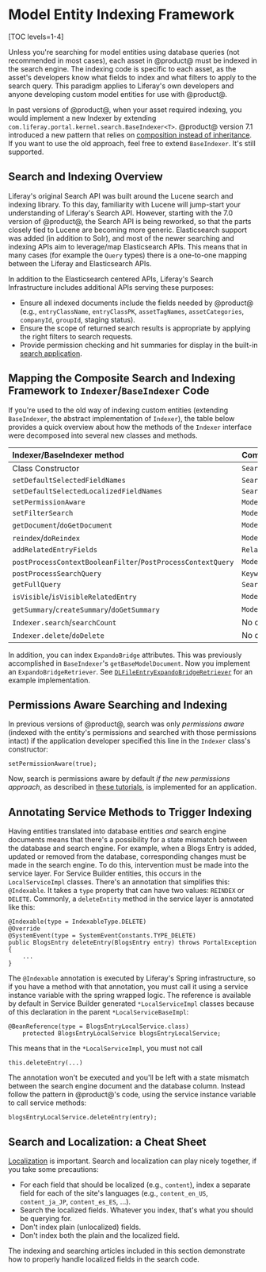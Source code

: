 # Model Entity Indexing Framework

[TOC levels=1-4]

Unless you're searching for model entities using database queries (not
recommended in most cases), each asset in @product@ must be indexed in the
search engine. The indexing code is specific to each asset, as the asset's
developers know what fields to index and what filters to apply to the search
query. This paradigm applies to Liferay's own developers and anyone developing custom model entities for use with @product@.

In past versions of @product@, when your asset required indexing, you would
implement a new Indexer by extending
`com.liferay.portal.kernel.search.BaseIndexer<T>`. @product@ version 7.1
introduced a new pattern that relies on 
[composition instead of inheritance](https://stackoverflow.com/questions/2399544/difference-between-inheritance-and-composition).
If you want to use the old approach, feel free to extend `BaseIndexer`. It's
still supported. 

## Search and Indexing Overview

Liferay's original Search API was built around the Lucene search and indexing
library. To this day, familiarity with Lucene will jump-start your understanding
of Liferay's Search API. However, starting with the 7.0 version of @product@,
the Search API is being reworked, so that the parts closely tied to Lucene are
becoming more generic. Elasticsearch support was added (in addition to Solr),
and most of the newer searching and indexing APIs aim to leverage/map
Elasticsearch APIs. This means that in many cases (for example the `Query`
types) there is a one-to-one mapping between the Liferay and Elasticsearch APIs.

In addition to the Elasticsearch centered APIs, Liferay's Search Infrastructure
includes additional APIs serving these purposes: 

-   Ensure all indexed documents include the fields needed by @product@ (e.g., 
    `entryClassName`, `entryClassPK`, `assetTagNames`, `assetCategories`,
    `companyId`, `groupId`, staging status). 
-   Ensure the scope of returned search results is appropriate by applying 
    the right filters to search requests. 
-   Provide permission checking and hit summaries for display in the built-in
    [search application](/docs/7-2/user/-/knowledge_base/u/search).

## Mapping the Composite Search and Indexing Framework to `Indexer`/`BaseIndexer` Code

If you're used to the old way of indexing custom entities (extending
`BaseIndexer`, the abstract implementation of `Indexer`), the table below
provides a quick overview about how the methods of the `Indexer` interface were
decomposed into several new classes and methods.

 Indexer/BaseIndexer method | Composite Indexer Equivalent | Example |
:-------------------------- | :-------------------------- | :--------------- |
 Class Constructor | `SearchRegistrar` | [`BlogsEntrySearchRegistrar`](https://github.com/liferay/liferay-portal/blob/7.2.x/modules/apps/blogs/blogs-service/src/main/java/com/liferay/blogs/internal/search/BlogsEntrySearchRegistrar.java) |
 `setDefaultSelectedFieldNames` | `SearchRegistrar.activate` | [`BlogsEntrySearchRegistrar`](https://github.com/liferay/liferay-portal/blob/7.2.x/modules/apps/blogs/blogs-service/src/main/java/com/liferay/blogs/internal/search/BlogsEntrySearchRegistrar.java) |
 `setDefaultSelectedLocalizedFieldNames` | `SearchRegistrar.activate` | [`BlogsEntrySearchRegistrar`](https://github.com/liferay/liferay-portal/blob/7.2.x/modules/apps/blogs/blogs-service/src/main/java/com/liferay/blogs/internal/search/BlogsEntrySearchRegistrar.java) |
 `setPermissionAware`  | `ModelResourcePermissionRegistrar` | [`DLFileEntryModelResourcePermissionRegistrar`](https://github.com/liferay/liferay-portal/blob/7.2.x/modules/apps/document-library/document-library-service/src/main/java/com/liferay/document/library/internal/security/permission/resource/DLFileEntryModelResourcePermissionRegistrar.java) |
  `setFilterSearch` | `ModelResourcePermissionRegistrar` | [`DLFileEntryModelResourcePermissionRegistrar`](https://github.com/liferay/liferay-portal/blob/7.2.x/modules/apps/document-library/document-library-service/src/main/java/com/liferay/document/library/internal/security/permission/resource/DLFileEntryModelResourcePermissionRegistrar.java) |
 `getDocument`/`doGetDocument` | `ModelDocumentContributor` | [`BlogsEntryModelDocumentContributor`](https://github.com/liferay/liferay-portal/blob/7.2.x/modules/apps/blogs/blogs-service/src/main/java/com/liferay/blogs/internal/search/spi/model/index/contributor/BlogsEntryModelDocumentContributor.java)
 `reindex`/`doReindex` | `ModelIndexerWriterContributor` | [`BlogsEntryModelIndexerWriterContributor`](https://github.com/liferay/liferay-portal/blob/7.2.x/modules/apps/blogs/blogs-service/src/main/java/com/liferay/blogs/internal/search/spi/model/index/contributor/BlogsEntryModelIndexerWriterContributor.java)
 `addRelatedEntryFields` | `RelatedEntryIndexer` | [`DLFileEntryRelatedEntryIndexer`](https://github.com/liferay/liferay-portal/blob/7.2.x/modules/apps/document-library/document-library-service/src/main/java/com/liferay/document/library/internal/search/DLFileEntryRelatedEntryIndexer.java)
 `postProcessContextBooleanFilter`/`PostProcessContextQuery` | `ModelPreFilterContributor` | [`BlogsEntryModelPreFilterContributor`](https://github.com/liferay/liferay-portal/blob/7.2.x/modules/apps/blogs/blogs-service/src/main/java/com/liferay/blogs/internal/search/spi/model/query/contributor/BlogsEntryModelPreFilterContributor.java) |
  `postProcessSearchQuery` | `KeywordQueryContributor` | [`BlogsEntryKeywordQueryContributor`](https://github.com/liferay/liferay-portal/blob/7.2.x/modules/apps/blogs/blogs-service/src/main/java/com/liferay/blogs/internal/search/spi/model/query/contributor/BlogsEntryKeywordQueryContributor.java) |
 `getFullQuery` | `SearchContextContributor` | [`DLFileEntryModelSearchContextContributor`](https://github.com/liferay/liferay-portal/blob/7.2.x/modules/apps/document-library/document-library-service/src/main/java/com/liferay/document/library/internal/search/DLFileEntryModelSearchContextContributor.java) |
 `isVisible`/`isVisibleRelatedEntry` | `ModelVisibilityContributor` | [`BlogsEntryModelVisibilityContributor`](https://github.com/liferay/liferay-portal/blob/7.2.x/modules/apps/blogs/blogs-service/src/main/java/com/liferay/blogs/internal/search/spi/model/result/contributor/BlogsEntryModelVisibilityContributor.java) |
 `getSummary`/`createSummary`/`doGetSummary` | `ModelSummaryContributor` | [`BlogsEntryModelSummaryContributor`](https://github.com/liferay/liferay-portal/blob/7.2.x/modules/apps/blogs/blogs-service/src/main/java/com/liferay/blogs/internal/search/spi/model/result/contributor/BlogsEntryModelSummaryContributor.java) |
 `Indexer.search`/`searchCount` | No change | [`BlogEntriesDisplayContext`](https://github.com/liferay/liferay-portal/blob/7.2.x/modules/apps/blogs/blogs-web/src/main/java/com/liferay/blogs/web/internal/display/context/BlogEntriesDisplayContext.java) |	
 `Indexer.delete`/`doDelete` | No change | [`MBMessageLocalServiceImpl.deleteMessage`](https://github.com/liferay/liferay-portal/blob/7.2.x/modules/apps/message-boards/message-boards-service/src/main/java/com/liferay/message/boards/service/impl/MBMessageLocalServiceImpl.java#L703) |

In addition, you can index `ExpandoBridge` attributes. This was previously
accomplished in `BaseIndexer`'s `getBaseModelDocument`. Now you implement an
`ExpandoBridgeRetriever`. See 
[`DLFileEntryExpandoBridgeRetriever`](https://github.com/liferay/liferay-portal/blob/7.2.x/modules/apps/document-library/document-library-service/src/main/java/com/liferay/document/library/internal/search/DLFileEntryExpandoBridgeRetriever.java)
for an example implementation.

## Permissions Aware Searching and Indexing

In previous versions of @product@, search was only _permissions
aware_ (indexed with the entity's permissions and searched with those
permissions intact) if the application developer specified this line in the
`Indexer` class's constructor:

    setPermissionAware(true);

Now, search is permissions aware by default _if the new permissions approach_,
as described in
[these tutorials](/docs/7-2/frameworks/-/knowledge_base/f/defining-application-permissions), 
is implemented for an application.

## Annotating Service Methods to Trigger Indexing

Having entities translated into database entities _and_ search engine documents
means that there's a possibility for a state mismatch between the database and
search engine. For example, when a Blogs Entry is added, updated or removed from
the database, corresponding changes must be made in the search engine. To do
this, intervention must be made into the service layer. For Service Builder
entities, this occurs in the `LocalServiceImpl` classes. There's an annotation
that simplifies this: `@Indexable`. It takes a `type` property that can have two
values: `REINDEX` or `DELETE`. Commonly, a `deleteEntity` method in the service
layer is annotated like this:


	@Indexable(type = IndexableType.DELETE)
	@Override
	@SystemEvent(type = SystemEventConstants.TYPE_DELETE)
	public BlogsEntry deleteEntry(BlogsEntry entry) throws PortalException {
        ...
    }

The `@Indexable` annotation is executed by Liferay's Spring infrastructure, so
if you have a method with that annotation, you must call it using a service
instance variable with the spring wrapped logic. The reference is available by
default in Service Builder generated `*LocalServiceImpl` classes because of this
declaration in the parent `*LocalServiceBaseImpl`:

    @BeanReference(type = BlogsEntryLocalService.class)
        protected BlogsEntryLocalService blogsEntryLocalService;

This means that in the `*LocalServiceImpl`, you must not call

    this.deleteEntry(...) 

The annotation won't be executed and you'll be left with a state mismatch
between the search engine document and the database column. Instead follow the
pattern in @product@'s code, using the service instance variable to call service
methods:

    blogsEntryLocalService.deleteEntry(entry);

## Search and Localization: a Cheat Sheet

[Localization](/docs/7-2/frameworks/-/knowledge_base/f/localization) is
important. Search and localization can play nicely together, if you take some
precautions:

- For each field that should be localized (e.g., `content`), index a separate
    field for each of the site's languages (e.g., `content_en_US`,
    `content_ja_JP`, `content_es_ES`, ...).
- Search the localized fields. Whatever you index, that's what you should be
    querying for.
- Don't index plain (unlocalized) fields.
- Don't index both the plain and the localized field.

The indexing and searching articles included in this section demonstrate how to
properly handle localized fields in the search code.
